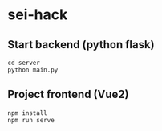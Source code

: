 # sei-hack

## Start backend (python flask)
```
cd server
python main.py
```

## Project frontend (Vue2)
```
npm install
npm run serve
```
